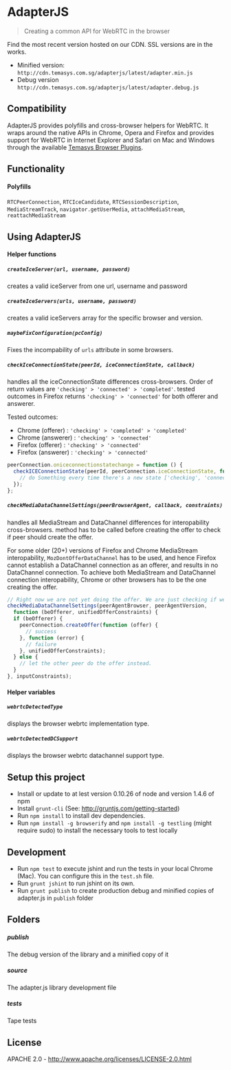 # AdapterJS

> Creating a common API for WebRTC in the browser

Find the most recent version hosted on our CDN. SSL versions are in the works.

- Minified version: `http://cdn.temasys.com.sg/adapterjs/latest/adapter.min.js`
- Debug version `http://cdn.temasys.com.sg/adapterjs/latest/adapter.debug.js`


## Compatibility

AdapterJS provides polyfills and cross-browser helpers for WebRTC. It wraps around the native APIs in Chrome, Opera and Firefox and provides support for WebRTC in Internet Explorer and Safari on Mac and Windows through the available [Temasys Browser Plugins](https://temasys.atlassian.net/wiki/display/TWPP/WebRTC+Plugins).


## Functionality

#### Polyfills

`RTCPeerConnection`, `RTCIceCandidate`, `RTCSessionDescription`, `MediaStreamTrack`, `navigator.getUserMedia`, `attachMediaStream`, `reattachMediaStream`

## Using AdapterJS

#### Helper functions

##### `createIceServer(url, username, password)`

creates a valid iceServer from one url, username and password

##### `createIceServers(urls, username, password)`

creates a valid iceServers array for the specific browser and version.

##### `maybeFixConfiguration(pcConfig)`

Fixes the incompability of `urls` attribute in some browsers.



##### `checkIceConnectionState(peerId, iceConnectionState, callback)`

handles all the iceConnectionState differences cross-browsers. Order of return values are `'checking' > 'connected' > 'completed'`.
tested outcomes in Firefox returns `'checking' > 'connected'` for both offerer and answerer.

Tested outcomes:
- Chrome (offerer) : `'checking' > 'completed' > 'completed'`
- Chrome (answerer) : `'checking' > 'connected'`
- Firefox (offerer) : `'checking' > 'connected'`
- Firefox (answerer) : `'checking' > 'connected'`

```javascript
peerConnection.oniceconnectionstatechange = function () {
  checkICEConnectionState(peerId, peerConnection.iceConnectionState, function (updatedIceConnectionState) {
    // do Something every time there's a new state ['checking', 'connected', 'completed']
  });
};
```

##### `checkMediaDataChannelSettings(peerBrowserAgent, callback, constraints)`

handles all MediaStream and DataChannel differences for interopability cross-browsers.
method has to be called before creating the offer to check if peer should create the offer.

For some older (20+) versions of Firefox and Chrome MediaStream interopability, `MozDontOfferDataChannel` has to be used, and hence Firefox cannot establish a DataChannel connection as an offerer, and results in no DataChannel connection. To achieve both MediaStream and DataChannel connection interopability, Chrome or other browsers has to be the one creating the offer.

```javascript
// Right now we are not yet doing the offer. We are just checking if we should be the offerer instead of the other peer
checkMediaDataChannelSettings(peerAgentBrowser, peerAgentVersion,
  function (beOfferer, unifiedOfferConstraints) {
  if (beOfferer) {
    peerConnection.createOffer(function (offer) {
      // success
    }, function (error) {
      // failure
    }, unifiedOfferConstraints);
  } else {
    // let the other peer do the offer instead.
  }
}, inputConstraints);
```

#### Helper variables

##### `webrtcDetectedType`

displays the browser webrtc implementation type.

##### `webrtcDetectedDCSupport`

displays the browser webrtc datachannel support type.


## Setup this project

- Install or update to at lest version 0.10.26 of node and version 1.4.6 of npm
- Install `grunt-cli` (See: http://gruntjs.com/getting-started)
- Run `npm install` to install dev dependencies.
- Run `npm install -g browserify` and `npm install -g testling` (might require sudo) to install the necessary tools to test locally


## Development

- Run `npm test` to execute jshint and run the tests in your local Chrome (Mac). You can configure this in the `test.sh` file.
- Run `grunt jshint` to run jshint on its own.
- Run `grunt publish` to create production debug and minified copies of adapter.js in `publish` folder


## Folders

##### publish

The debug version of the library and a minified copy of it

##### source

The adapter.js library development file

##### tests

Tape tests


## License

APACHE 2.0 - http://www.apache.org/licenses/LICENSE-2.0.html